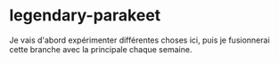 # legendary-parakeet

Je vais d'abord expérimenter différentes choses ici, puis je fusionnerai cette branche avec la principale chaque semaine.
